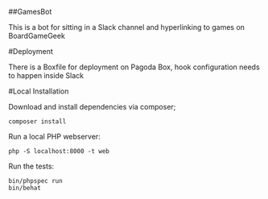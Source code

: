 ##GamesBot

This is a bot for sitting in a Slack channel and hyperlinking to games on BoardGameGeek

#Deployment

There is a Boxfile for deployment on Pagoda Box, hook configuration needs to happen inside Slack

#Local Installation

Download and install dependencies via composer;

    composer install

Run a local PHP webserver:

    php -S localhost:8000 -t web

Run the tests:

    bin/phpspec run
    bin/behat

